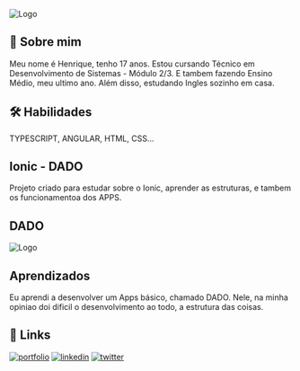 
![Logo](https://auditeste.com.br/wp-content/uploads/2020/02/linguagens_2020.jpg)

## 🚀 Sobre mim
Meu nome é Henrique, tenho 17 anos. Estou cursando Técnico em Desenvolvimento de Sistemas - Módulo 2/3. E tambem fazendo Ensino Médio, meu ultimo ano. Além disso, estudando Ingles sozinho em casa.


## 🛠 Habilidades

TYPESCRIPT, ANGULAR, HTML, CSS...


## Ionic - DADO

Projeto criado para estudar sobre o Ionic, aprender as estruturas, e tambem os funcionamentoa dos APPS.



## DADO

![Logo](https://www.imagensanimadas.com/data/media/710/dado-imagem-animada-0100.gif)


## Aprendizados

Eu aprendi a desenvolver um Apps básico, chamado DADO. Nele, na minha opiniao doi dificil o desenvolvimento ao todo, a estrutura das coisas.


## 🔗 Links
[![portfolio](https://img.shields.io/badge/my_portfolio-000?style=for-the-badge&logo=ko-fi&logoColor=white)](https://katherinempeterson.com/)
[![linkedin](https://img.shields.io/badge/linkedin-0A66C2?style=for-the-badge&logo=linkedin&logoColor=white)](https://www.linkedin.com/)
[![twitter](https://img.shields.io/badge/twitter-1DA1F2?style=for-the-badge&logo=twitter&logoColor=white)](https://twitter.com/)


